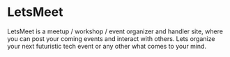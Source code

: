 # LetsMeet
LetsMeet is a meetup / workshop / event organizer and handler site, where you can post your coming events and interact with others. Lets organize your next futuristic tech event or any other what comes to your mind.
